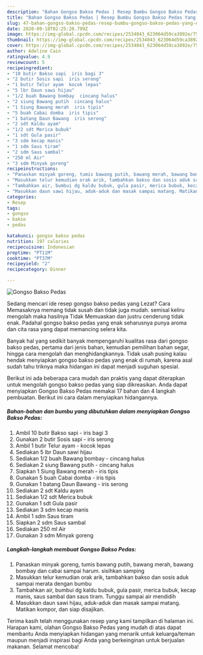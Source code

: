 ```yaml
---
description: "Bahan Gongso Bakso Pedas | Resep Bumbu Gongso Bakso Pedas Yang Enak Banget"
title: "Bahan Gongso Bakso Pedas | Resep Bumbu Gongso Bakso Pedas Yang Enak Banget"
slug: 47-bahan-gongso-bakso-pedas-resep-bumbu-gongso-bakso-pedas-yang-enak-banget
date: 2020-09-18T02:25:20.799Z
image: https://img-global.cpcdn.com/recipes/2534043_623064d59ca3892e/751x532cq70/gongso-bakso-pedas-foto-resep-utama.jpg
thumbnail: https://img-global.cpcdn.com/recipes/2534043_623064d59ca3892e/751x532cq70/gongso-bakso-pedas-foto-resep-utama.jpg
cover: https://img-global.cpcdn.com/recipes/2534043_623064d59ca3892e/751x532cq70/gongso-bakso-pedas-foto-resep-utama.jpg
author: Adeline Cain
ratingvalue: 4.9
reviewcount: 5
recipeingredient:
- "10 butir Bakso sapi  iris bagi 3"
- "2 butir Sosis sapi  iris serong"
- "1 butir Telur ayam  kocok lepas"
- "5 lbr Daun sawi hijau"
- "1/2 buah Bawang bombay  cincang halus"
- "2 siung Bawang putih  cincang halus"
- "1 Siung Bawang merah  iris tipis"
- "5 buah Cabai domba  iris tipis"
- "1 batang Daun Bawang  iris serong"
- "2 sdt Kaldu ayam"
- "1/2 sdt Merica bubuk"
- "1 sdt Gula pasir"
- "3 sdm kecap manis"
- "1 sdm Saus tiram"
- "2 sdm Saus sambal"
- "250 ml Air"
- "3 sdm Minyak goreng"
recipeinstructions:
- "Panaskan minyak goreng, tumis bawang putih, bawang merah, bawang bombay dan cabai sampai harum. sisihkan samping"
- "Masukkan telur kemudian orak arik, tambahkan bakso dan sosis aduk sampai merata dengan bumbu"
- "Tambahkan air, bumbui dg kaldu bubuk, gula pasir, merica bubuk, kecap manis, saus sambal dan saus tiram. Tunggu sampai air mendidih"
- "Masukkan daun sawi hijau, aduk-aduk dan masak sampai matang. Matikan kompor, dan siap disajikan."
categories:
- Resep
tags:
- gongso
- bakso
- pedas

katakunci: gongso bakso pedas 
nutrition: 197 calories
recipecuisine: Indonesian
preptime: "PT11M"
cooktime: "PT37M"
recipeyield: "2"
recipecategory: Dinner

---
```



![Gongso Bakso Pedas](https://img-global.cpcdn.com/recipes/2534043_623064d59ca3892e/751x532cq70/gongso-bakso-pedas-foto-resep-utama.jpg)

Sedang mencari ide resep gongso bakso pedas yang Lezat? Cara Memasaknya memang tidak susah dan tidak juga mudah. semisal keliru mengolah maka hasilnya Tidak Memuaskan dan justru cenderung tidak enak. Padahal gongso bakso pedas yang enak seharusnya punya aroma dan cita rasa yang dapat memancing selera kita.

Banyak hal yang sedikit banyak mempengaruhi kualitas rasa dari gongso bakso pedas, pertama dari jenis bahan, kemudian pemilihan bahan segar, hingga cara mengolah dan menghidangkannya. Tidak usah pusing kalau hendak menyiapkan gongso bakso pedas yang enak di rumah, karena asal sudah tahu triknya maka hidangan ini dapat menjadi suguhan spesial.




Berikut ini ada beberapa cara mudah dan praktis yang dapat diterapkan untuk mengolah gongso bakso pedas yang siap dikreasikan. Anda dapat menyiapkan Gongso Bakso Pedas memakai 17 bahan dan 4 langkah pembuatan. Berikut ini cara dalam menyiapkan hidangannya.

<!--inarticleads1-->

##### Bahan-bahan dan bumbu yang dibutuhkan dalam menyiapkan Gongso Bakso Pedas:

1. Ambil 10 butir Bakso sapi - iris bagi 3
1. Gunakan 2 butir Sosis sapi - iris serong
1. Ambil 1 butir Telur ayam - kocok lepas
1. Sediakan 5 lbr Daun sawi hijau
1. Sediakan 1/2 buah Bawang bombay - cincang halus
1. Sediakan 2 siung Bawang putih - cincang halus
1. Siapkan 1 Siung Bawang merah - iris tipis
1. Gunakan 5 buah Cabai domba - iris tipis
1. Gunakan 1 batang Daun Bawang - iris serong
1. Sediakan 2 sdt Kaldu ayam
1. Sediakan 1/2 sdt Merica bubuk
1. Gunakan 1 sdt Gula pasir
1. Sediakan 3 sdm kecap manis
1. Ambil 1 sdm Saus tiram
1. Siapkan 2 sdm Saus sambal
1. Sediakan 250 ml Air
1. Gunakan 3 sdm Minyak goreng




<!--inarticleads2-->

##### Langkah-langkah membuat Gongso Bakso Pedas:

1. Panaskan minyak goreng, tumis bawang putih, bawang merah, bawang bombay dan cabai sampai harum. sisihkan samping
1. Masukkan telur kemudian orak arik, tambahkan bakso dan sosis aduk sampai merata dengan bumbu
1. Tambahkan air, bumbui dg kaldu bubuk, gula pasir, merica bubuk, kecap manis, saus sambal dan saus tiram. Tunggu sampai air mendidih
1. Masukkan daun sawi hijau, aduk-aduk dan masak sampai matang. Matikan kompor, dan siap disajikan.




Terima kasih telah menggunakan resep yang kami tampilkan di halaman ini. Harapan kami, olahan Gongso Bakso Pedas yang mudah di atas dapat membantu Anda menyiapkan hidangan yang menarik untuk keluarga/teman maupun menjadi inspirasi bagi Anda yang berkeinginan untuk berjualan makanan. Selamat mencoba!
